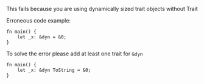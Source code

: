 This fails because you are using dynamically sized trait objects without Trait

Erroneous code example:

```compile_fail,E0224
fn main() {
    let _x: &dyn = &0;
}
```

To solve the error please add at least one trait for `&dyn`

```
fn main() {
    let _x: &dyn ToString = &0;
}
```
